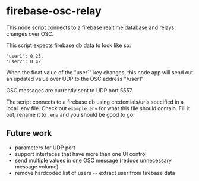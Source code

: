 # firebase-osc-relay

This node script connects to a firebase realtime database and relays changes over OSC.

This script expects firebase db data to look like so:

````
"user1": 0.23,
"user2": 0.42
````

When the float value of the "user1" key changes, this node app will send out an updated value over UDP to the OSC address "/user1"

OSC messages are currently sent to UDP port 5557.

The script connects to a firebase db using credentials/urls specified in a local .env file. Check out `example.env` for what this file should contain. Fill it out, rename it to `.env` and you should be good to go.

## Future work
* parameters for UDP port
* support interfaces that have more than one UI control
* send multiple values in one OSC message (reduce unnecessary message volume)
* remove hardcoded list of users -- extract user from firebase data

